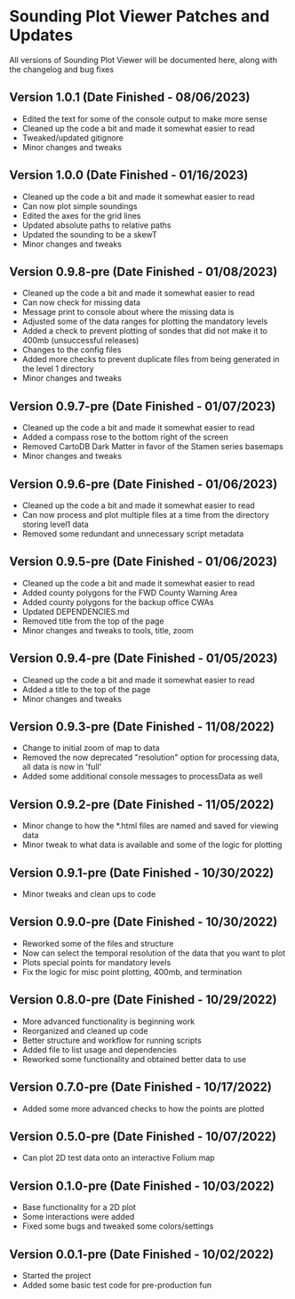 # Sounding Plot Viewer Patches and Updates
All versions of Sounding Plot Viewer will be documented here, along with the changelog and bug fixes

## Version 1.0.1 (Date Finished - 08/06/2023)
- Edited the text for some of the console output to make more sense
- Cleaned up the code a bit and made it somewhat easier to read
- Tweaked/updated gitignore
- Minor changes and tweaks

## Version 1.0.0 (Date Finished - 01/16/2023)
- Cleaned up the code a bit and made it somewhat easier to read
- Can now plot simple soundings
- Edited the axes for the grid lines
- Updated absolute paths to relative paths
- Updated the sounding to be a skewT
- Minor changes and tweaks

## Version 0.9.8-pre (Date Finished - 01/08/2023)
- Cleaned up the code a bit and made it somewhat easier to read
- Can now check for missing data
- Message print to console about where the missing data is
- Adjusted some of the data ranges for plotting the mandatory levels
- Added a check to prevent plotting of sondes that did not make it to 400mb (unsuccessful releases)
- Changes to the config files
- Added more checks to prevent duplicate files from being generated in the level 1 directory
- Minor changes and tweaks

## Version 0.9.7-pre (Date Finished - 01/07/2023)
- Cleaned up the code a bit and made it somewhat easier to read
- Added a compass rose to the bottom right of the screen
- Removed CartoDB Dark Matter in favor of the Stamen series basemaps
- Minor changes and tweaks

## Version 0.9.6-pre (Date Finished - 01/06/2023)
- Cleaned up the code a bit and made it somewhat easier to read
- Can now process and plot multiple files at a time from the directory storing level1 data
- Removed some redundant and unnecessary script metadata

## Version 0.9.5-pre (Date Finished - 01/06/2023)
- Cleaned up the code a bit and made it somewhat easier to read
- Added county polygons for the FWD County Warning Area
- Added county polygons for the backup office CWAs
- Updated DEPENDENCIES.md
- Removed title from the top of the page
- Minor changes and tweaks to tools, title, zoom

## Version 0.9.4-pre (Date Finished - 01/05/2023)
- Cleaned up the code a bit and made it somewhat easier to read
- Added a title to the top of the page
- Minor changes and tweaks

## Version 0.9.3-pre (Date Finished - 11/08/2022)
- Change to initial zoom of map to data
- Removed the now deprecated "resolution" option for processing data, all data is now in 'full'
- Added some additional console messages to processData as well

## Version 0.9.2-pre (Date Finished - 11/05/2022)
- Minor change to how the *.html files are named and saved for viewing data
- Minor tweak to what data is available and some of the logic for plotting

## Version 0.9.1-pre (Date Finished - 10/30/2022)
- Minor tweaks and clean ups to code

## Version 0.9.0-pre (Date Finished - 10/30/2022)
- Reworked some of the files and structure
- Now can select the temporal resolution of the data that you want to plot
- Plots special points for mandatory levels
- Fix the logic for misc point plotting, 400mb, and termination

## Version 0.8.0-pre (Date Finished - 10/29/2022)
- More advanced functionality is beginning work
- Reorganized and cleaned up code
- Better structure and workflow for running scripts
- Added file to list usage and dependencies
- Reworked some functionality and obtained better data to use

## Version 0.7.0-pre (Date Finished - 10/17/2022)
- Added some more advanced checks to how the points are plotted

## Version 0.5.0-pre (Date Finished - 10/07/2022)
- Can plot 2D test data onto an interactive Folium map

## Version 0.1.0-pre (Date Finished - 10/03/2022)
- Base functionality for a 2D plot
- Some interactions were added
- Fixed some bugs and tweaked some colors/settings

## Version 0.0.1-pre (Date Finished - 10/02/2022)
- Started the project
- Added some basic test code for pre-production fun